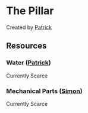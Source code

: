 # The Pillar
Created by [Patrick](/Players/Patrick.md)

## Resources

### Water ([Patrick](/Players/Patrick.md))
Currently Scarce

### Mechanical Parts ([Simon](/Players/Simon.md))
Currently Scarce
